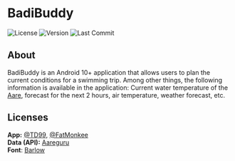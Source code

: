 # BadiBuddy
![License](https://img.shields.io/github/license/TD99/badibuddy?style=for-the-badge)
![Version](https://img.shields.io/github/v/release/TD99/badibuddy?include_prereleases&style=for-the-badge)
![Last Commit](https://img.shields.io/github/last-commit/TD99/badibuddy?style=for-the-badge)

## About
BadiBuddy is an Android 10+ application that allows users to plan the current conditions for a swimming trip. Among other things, the following information is available in the application: Current water temperature of the [Aare](https://en.wikipedia.org/wiki/Aare), forecast for the next 2 hours, air temperature, weather forecast, etc.

## Licenses
**App:** [@TD99](https://github.com/TD99), [@FatMonkee](https://github.com/FatMonkee)  
**Data (API):** [Aareguru](https://aareguru.existenz.ch/)  
**Font**: [Barlow](https://fonts.google.com/specimen/Barlow)  
